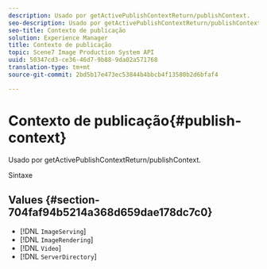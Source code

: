 ```yaml
---
description: Usado por getActivePublishContextReturn/publishContext.
seo-description: Usado por getActivePublishContextReturn/publishContext.
seo-title: Contexto de publicação
solution: Experience Manager
title: Contexto de publicação
topic: Scene7 Image Production System API
uuid: 50347cd3-ce36-46d7-9b88-9da02a571768
translation-type: tm+mt
source-git-commit: 2bd5b17e473ec53844b4bbcb4f13580b2d6bfaf4

---
```



# Contexto de publicação{#publish-context}

Usado por getActivePublishContextReturn/publishContext.

Sintaxe

## Values {#section-704faf94b5214a368d659dae178dc7c0}

* [!DNL `ImageServing`]
* [!DNL `ImageRendering`]
* [!DNL `Video`]
* [!DNL `ServerDirectory`]


